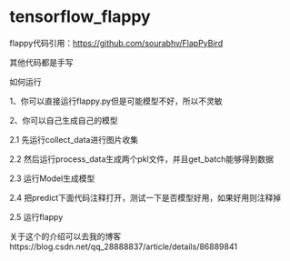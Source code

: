 # tensorflow_flappy

flappy代码引用：https://github.com/sourabhv/FlapPyBird  

其他代码都是手写 

如何运行  

1、你可以直接运行flappy.py但是可能模型不好，所以不灵敏  

2、你可以自己生成自己的模型  

2.1 先运行collect_data进行图片收集  

2.2 然后运行process_data生成两个pkl文件，并且get_batch能够得到数据 

2.3 运行Model生成模型  

2.4 把predict下面代码注释打开，测试一下是否模型好用，如果好用则注释掉 

2.5 运行flappy


关于这个的介绍可以去我的博客https://blog.csdn.net/qq_28888837/article/details/86889841